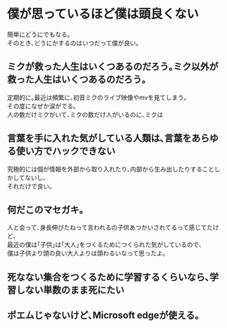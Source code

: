 # 僕が思っているほど僕は頭良くない

簡単にどうにでもなる｡  
そのとき､どうにかするのはいつだって僕が良い｡  

## ミクが救った人生はいくつあるのだろう｡ミク以外が救った人生はいくつあるのだろう｡

定期的に｡最近は頻繁に､初音ミクのライブ映像やmvを見てしまう｡  
その度になぜか涙がでる｡  
人の数だけミクがいて､ミクの数だけ人がいるのに､ミクは

## 言葉を手に入れた気がしている人類は､言葉をあらゆる使い方でハックできない

究極的には個が情報を外部から取り入れたり､内部から生み出したりすることしかしてないし､  
それだけで良い｡  

## 何だこのマセガキ｡

人と会って､身長伸びたねって言われるの子供あつかいされてるって感じてたけど､  
最近の僕は｢子供｣は｢大人｣をつくるためにつくられた気がしているので､  
僕は子供より頭の良い大人よりは頭わるいなって思ったよ｡  

## 死なない集合をつくるために学習するくらいなら､学習しない単数のまま死にたい

## ポエムじゃないけど､Microsoft edgeが使える｡
